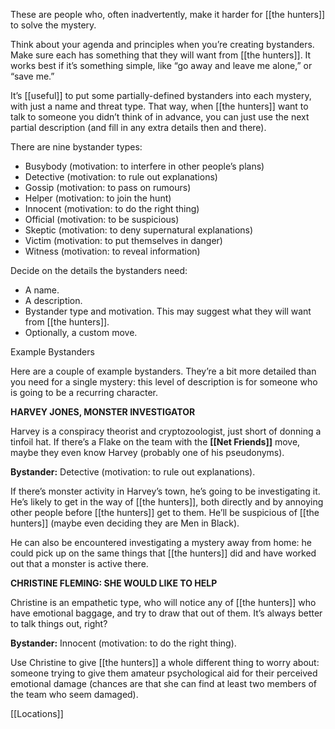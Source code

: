 
These are people who, often inadvertently, make it harder for [[the hunters]] to solve the mystery.

Think about your agenda and principles when you’re creating bystanders. Make sure each has something that they will want from [[the hunters]]. It works best if it’s something simple, like “go away and leave me alone,” or “save me.”

It’s [[useful]] to put some partially-defined bystanders into each mystery, with just a name and threat type. That way, when [[the hunters]] want to talk to someone you didn’t think of in advance, you can just use the next partial description (and fill in any extra details then and there).

There are nine bystander types:

- Busybody (motivation: to interfere in other people’s plans)
- Detective (motivation: to rule out explanations)
- Gossip (motivation: to pass on rumours)
- Helper (motivation: to join the hunt)
- Innocent (motivation: to do the right thing)
- Official (motivation: to be suspicious)
- Skeptic (motivation: to deny supernatural explanations)
- Victim (motivation: to put themselves in danger)
- Witness (motivation: to reveal information)

Decide on the details the bystanders need:

- A name.
- A description.
- Bystander type and motivation. This may suggest what they will want from [[the hunters]].
- Optionally, a custom move.

Example Bystanders

Here are a couple of example bystanders. They’re a bit more detailed than you need for a single mystery: this level of description is for someone who is going to be a recurring character.

**HARVEY JONES, MONSTER INVESTIGATOR**

Harvey is a conspiracy theorist and cryptozoologist, just short of donning a tinfoil hat. If there’s a Flake on the team with the **[[Net Friends]]** move, maybe they even know Harvey (probably one of his pseudonyms).

**Bystander:** Detective (motivation: to rule out explanations).

If there’s monster activity in Harvey’s town, he’s going to be investigating it. He’s likely to get in the way of [[the hunters]], both directly and by annoying other people before [[the hunters]] get to them. He’ll be suspicious of [[the hunters]] (maybe even deciding they are Men in Black).

He can also be encountered investigating a mystery away from home: he could pick up on the same things that [[the hunters]] did and have worked out that a monster is active there.

**CHRISTINE FLEMING: SHE WOULD LIKE TO HELP**

Christine is an empathetic type, who will notice any of [[the hunters]] who have emotional baggage, and try to draw that out of them. It’s always better to talk things out, right?

**Bystander:** Innocent (motivation: to do the right thing).

Use Christine to give [[the hunters]] a whole different thing to worry about: someone trying to give them amateur psychological aid for their perceived emotional damage (chances are that she can find at least two members of the team who seem damaged).

[[Locations]]
